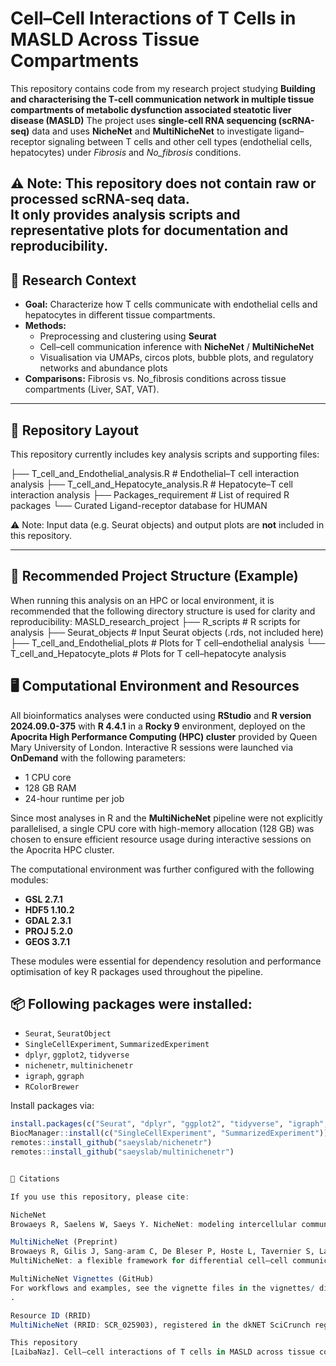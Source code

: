 # Cell–Cell Interactions of T Cells in MASLD Across Tissue Compartments

This repository contains code from my research project studying **Building and characterising the T-cell communication network in multiple tissue compartments of metabolic dysfunction
associated steatotic liver disease (MASLD)** 
The project uses **single-cell RNA sequencing (scRNA-seq)** data and uses **NicheNet** and **MultiNicheNet** to investigate ligand–receptor signaling between T cells and other cell types (endothelial cells, hepatocytes) under *Fibrosis* and *No_fibrosis* conditions.  

⚠️ **Note:** This repository does **not** contain raw or processed scRNA-seq data.  
It only provides analysis scripts and representative plots for documentation and reproducibility.
---

## 🔬 Research Context

- **Goal:** Characterize how T cells communicate with endothelial cells and hepatocytes in different tissue compartments.  
- **Methods:**
  - Preprocessing and clustering using **Seurat**  
  - Cell–cell communication inference with **NicheNet** / **MultiNicheNet**  
  - Visualisation via UMAPs, circos plots, bubble plots, and regulatory networks and abundance plots  
- **Comparisons:** Fibrosis vs. No_fibrosis conditions across tissue compartments (Liver, SAT, VAT).  

---

## 📂 Repository Layout

This repository currently includes key analysis scripts and supporting files:

├── T_cell_and_Endothelial_analysis.R # Endothelial–T cell interaction analysis
├── T_cell_and_Hepatocyte_analysis.R # Hepatocyte–T cell interaction analysis
├── Packages_requirement # List of required R packages
└── Curated Ligand-receptor database for HUMAN


⚠️ Note: Input data (e.g. Seurat objects) and output plots are **not** included in this repository.  

---

## 📂 Recommended Project Structure (Example)

When running this analysis on an HPC or local environment, it is recommended that the following directory structure is used for clarity and reproducibility:
MASLD_research_project
├── R_scripts # R scripts for analysis
├── Seurat_objects # Input Seurat objects (.rds, not included here)
├── T_cell_and_Endothelial_plots # Plots for T cell–endothelial analysis
└── T_cell_and_Hepatocyte_plots # Plots for T cell–hepatocyte analysis



## 🖥️ Computational Environment and Resources

All bioinformatics analyses were conducted using **RStudio** and **R version 2024.09.0-375** with **R 4.4.1** in a **Rocky 9** environment, deployed on the **Apocrita High Performance Computing (HPC) cluster** provided by Queen Mary University of London. Interactive R sessions were launched via **OnDemand** with the following parameters:

- 1 CPU core  
- 128 GB RAM  
- 24-hour runtime per job  

Since most analyses in R and the **MultiNicheNet** pipeline were not explicitly parallelised, a single CPU core with high-memory allocation (128 GB) was chosen to ensure efficient resource usage during interactive sessions on the Apocrita HPC cluster.

The computational environment was further configured with the following modules:

- **GSL 2.7.1**  
- **HDF5 1.10.2**  
- **GDAL 2.3.1**  
- **PROJ 5.2.0**  
- **GEOS 3.7.1**  

These modules were essential for dependency resolution and performance optimisation of key R packages used throughout the pipeline.

## 📦 Following packages were installed:

- `Seurat`, `SeuratObject`  
- `SingleCellExperiment`, `SummarizedExperiment`  
- `dplyr`, `ggplot2`, `tidyverse`  
- `nichenetr`, `multinichenetr`  
- `igraph`, `ggraph`  
- `RColorBrewer`  

Install packages via:

```R
install.packages(c("Seurat", "dplyr", "ggplot2", "tidyverse", "igraph", "ggraph", "RColorBrewer"))
BiocManager::install(c("SingleCellExperiment", "SummarizedExperiment"))
remotes::install_github("saeyslab/nichenetr")
remotes::install_github("saeyslab/multinichenetr")


📖 Citations

If you use this repository, please cite:

NicheNet
Browaeys R, Saelens W, Saeys Y. NicheNet: modeling intercellular communication by linking ligands to target genes. Nat Methods. 2020.

MultiNicheNet (Preprint)
Browaeys R, Gilis J, Sang-aram C, De Bleser P, Hoste L, Tavernier S, Lambrechts D, Seurinck R, Saeys Y.
MultiNicheNet: a flexible framework for differential cell–cell communication analysis from multi-sample, multi-condition single-cell transcriptomics data. bioRxiv. 2023. DOI: 10.1101/2023.06.13.544751

MultiNicheNet Vignettes (GitHub)
For workflows and examples, see the vignette files in the vignettes/ directory of the MultiNicheNet GitHub repository
.

Resource ID (RRID)
MultiNicheNet (RRID: SCR_025903), registered in the dkNET SciCrunch registry.

This repository
[LaibaNaz]. Cell–cell interactions of T cells in MASLD across tissue compartments. GitHub repository: [MSc-Research-project-multinichenetr-analysis-T-cell-communication-in-MASLD](https://github.com/Laibafaisal26/MSc-Research-project-multinichenetr-analysis-T-cell-communication-in-MASLD)
